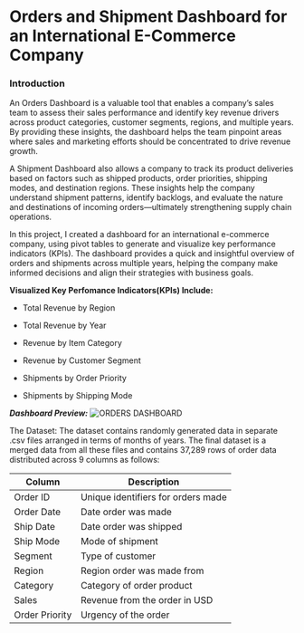 # Orders and Shipment Dashboard for an International E-Commerce Company

### Introduction
An Orders Dashboard is a valuable tool that enables a company’s sales team to assess their sales performance and identify key revenue drivers across product categories, customer segments, regions, and multiple years. By providing these insights, the dashboard helps the team pinpoint areas where sales and marketing efforts should be concentrated to drive revenue growth.

A Shipment Dashboard also allows a company to track its product deliveries based on factors such as shipped products, order priorities, shipping modes, and destination regions. These insights help the company understand shipment patterns, identify backlogs, and evaluate the nature and destinations of incoming orders—ultimately strengthening supply chain operations.

In this project, I created a dashboard for an international e-commerce company, using pivot tables to generate and visualize key performance indicators (KPIs). The dashboard provides a quick and insightful overview of orders and shipments across multiple years, helping the company make informed decisions and align their strategies with business goals.

**Visualized Key Perfomance Indicators(KPIs) Include:**

* Total Revenue by Region
+ Total Revenue by Year
- Revenue by Item Category
* Revenue by Customer Segment
+ Shipments by Order Priority
- Shipments by Shipping Mode

**_Dashboard Preview:_**
![ORDERS DASHBOARD](https://github.com/user-attachments/assets/7800c900-3c71-4a67-abd4-463b20465869)

The Dataset:
The dataset contains randomly generated data in separate .csv files arranged in terms of months of years. The final dataset is a merged data from all these files and contains 37,289 rows of order data distributed across 9 columns as follows:

| Column | Description |
| ------ | ----------- |
| Order ID | Unique identifiers for orders made |
| Order Date | Date order was made |
| Ship Date | Date order was shipped |
| Ship Mode | Mode of shipment |
| Segment | Type of customer |
| Region | Region order was made from |
| Category | Category of order product |
| Sales | Revenue from the order in USD |
| Order Priority | Urgency of the order |
